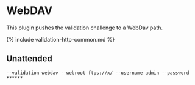 ---
---
# WebDAV
This plugin pushes the validation challenge to a WebDav path.

{% include validation-http-common.md %}

## Unattended 
`‑‑validation webdav ‑‑webroot ftps://x/ ‑‑username admin ‑‑password ******`